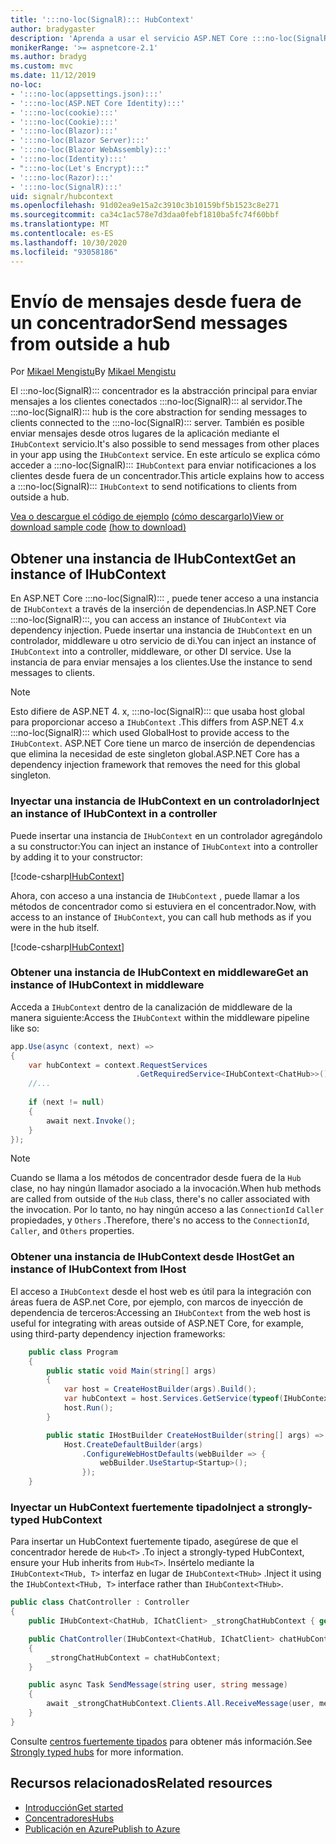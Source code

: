 ```yaml
---
title: ':::no-loc(SignalR)::: HubContext'
author: bradygaster
description: 'Aprenda a usar el servicio ASP.NET Core :::no-loc(SignalR)::: HubContext para enviar notificaciones a los clientes desde fuera de un concentrador.'
monikerRange: '>= aspnetcore-2.1'
ms.author: bradyg
ms.custom: mvc
ms.date: 11/12/2019
no-loc:
- ':::no-loc(appsettings.json):::'
- ':::no-loc(ASP.NET Core Identity):::'
- ':::no-loc(cookie):::'
- ':::no-loc(Cookie):::'
- ':::no-loc(Blazor):::'
- ':::no-loc(Blazor Server):::'
- ':::no-loc(Blazor WebAssembly):::'
- ':::no-loc(Identity):::'
- ":::no-loc(Let's Encrypt):::"
- ':::no-loc(Razor):::'
- ':::no-loc(SignalR):::'
uid: signalr/hubcontext
ms.openlocfilehash: 91d02ea9e15a2c3910c3b10159bf5b1523c8e271
ms.sourcegitcommit: ca34c1ac578e7d3daa0febf1810ba5fc74f60bbf
ms.translationtype: MT
ms.contentlocale: es-ES
ms.lasthandoff: 10/30/2020
ms.locfileid: "93058186"
---
```

# <a name="send-messages-from-outside-a-hub"></a><span data-ttu-id="45169-103">Envío de mensajes desde fuera de un concentrador</span><span class="sxs-lookup"><span data-stu-id="45169-103">Send messages from outside a hub</span></span>

<span data-ttu-id="45169-104">Por [Mikael Mengistu](https://twitter.com/MikaelM_12)</span><span class="sxs-lookup"><span data-stu-id="45169-104">By [Mikael Mengistu](https://twitter.com/MikaelM_12)</span></span>

<span data-ttu-id="45169-105">El :::no-loc(SignalR)::: concentrador es la abstracción principal para enviar mensajes a los clientes conectados :::no-loc(SignalR)::: al servidor.</span><span class="sxs-lookup"><span data-stu-id="45169-105">The :::no-loc(SignalR)::: hub is the core abstraction for sending messages to clients connected to the :::no-loc(SignalR)::: server.</span></span> <span data-ttu-id="45169-106">También es posible enviar mensajes desde otros lugares de la aplicación mediante el `IHubContext` servicio.</span><span class="sxs-lookup"><span data-stu-id="45169-106">It's also possible to send messages from other places in your app using the `IHubContext` service.</span></span> <span data-ttu-id="45169-107">En este artículo se explica cómo acceder a :::no-loc(SignalR)::: `IHubContext` para enviar notificaciones a los clientes desde fuera de un concentrador.</span><span class="sxs-lookup"><span data-stu-id="45169-107">This article explains how to access a :::no-loc(SignalR)::: `IHubContext` to send notifications to clients from outside a hub.</span></span>

<span data-ttu-id="45169-108">[Vea o descargue el código de ejemplo](https://github.com/dotnet/AspNetCore.Docs/tree/master/aspnetcore/signalr/hubcontext/sample/) [(cómo descargarlo)](xref:index#how-to-download-a-sample)</span><span class="sxs-lookup"><span data-stu-id="45169-108">[View or download sample code](https://github.com/dotnet/AspNetCore.Docs/tree/master/aspnetcore/signalr/hubcontext/sample/) [(how to download)](xref:index#how-to-download-a-sample)</span></span>

## <a name="get-an-instance-of-ihubcontext"></a><span data-ttu-id="45169-109">Obtener una instancia de IHubContext</span><span class="sxs-lookup"><span data-stu-id="45169-109">Get an instance of IHubContext</span></span>

<span data-ttu-id="45169-110">En ASP.NET Core :::no-loc(SignalR)::: , puede tener acceso a una instancia de `IHubContext` a través de la inserción de dependencias.</span><span class="sxs-lookup"><span data-stu-id="45169-110">In ASP.NET Core :::no-loc(SignalR):::, you can access an instance of `IHubContext` via dependency injection.</span></span> <span data-ttu-id="45169-111">Puede insertar una instancia de `IHubContext` en un controlador, middleware u otro servicio de di.</span><span class="sxs-lookup"><span data-stu-id="45169-111">You can inject an instance of `IHubContext` into a controller, middleware, or other DI service.</span></span> <span data-ttu-id="45169-112">Use la instancia de para enviar mensajes a los clientes.</span><span class="sxs-lookup"><span data-stu-id="45169-112">Use the instance to send messages to clients.</span></span>

> [!NOTE]
> <span data-ttu-id="45169-113">Esto difiere de ASP.NET 4. x, :::no-loc(SignalR)::: que usaba host global para proporcionar acceso a `IHubContext` .</span><span class="sxs-lookup"><span data-stu-id="45169-113">This differs from ASP.NET 4.x :::no-loc(SignalR)::: which used GlobalHost to provide access to the `IHubContext`.</span></span> <span data-ttu-id="45169-114">ASP.NET Core tiene un marco de inserción de dependencias que elimina la necesidad de este singleton global.</span><span class="sxs-lookup"><span data-stu-id="45169-114">ASP.NET Core has a dependency injection framework that removes the need for this global singleton.</span></span>

### <a name="inject-an-instance-of-ihubcontext-in-a-controller"></a><span data-ttu-id="45169-115">Inyectar una instancia de IHubContext en un controlador</span><span class="sxs-lookup"><span data-stu-id="45169-115">Inject an instance of IHubContext in a controller</span></span>

<span data-ttu-id="45169-116">Puede insertar una instancia de `IHubContext` en un controlador agregándolo a su constructor:</span><span class="sxs-lookup"><span data-stu-id="45169-116">You can inject an instance of `IHubContext` into a controller by adding it to your constructor:</span></span>

[!code-csharp[IHubContext](hubcontext/sample/Controllers/HomeController.cs?range=12-19,57)]

<span data-ttu-id="45169-117">Ahora, con acceso a una instancia de `IHubContext` , puede llamar a los métodos de concentrador como si estuviera en el concentrador.</span><span class="sxs-lookup"><span data-stu-id="45169-117">Now, with access to an instance of `IHubContext`, you can call hub methods as if you were in the hub itself.</span></span>

[!code-csharp[IHubContext](hubcontext/sample/Controllers/HomeController.cs?range=21-25)]

### <a name="get-an-instance-of-ihubcontext-in-middleware"></a><span data-ttu-id="45169-118">Obtener una instancia de IHubContext en middleware</span><span class="sxs-lookup"><span data-stu-id="45169-118">Get an instance of IHubContext in middleware</span></span>

<span data-ttu-id="45169-119">Acceda a `IHubContext` dentro de la canalización de middleware de la manera siguiente:</span><span class="sxs-lookup"><span data-stu-id="45169-119">Access the `IHubContext` within the middleware pipeline like so:</span></span>

```csharp
app.Use(async (context, next) =>
{
    var hubContext = context.RequestServices
                            .GetRequiredService<IHubContext<ChatHub>>();
    //...
    
    if (next != null)
    {
        await next.Invoke();
    }
});
```

> [!NOTE]
> <span data-ttu-id="45169-120">Cuando se llama a los métodos de concentrador desde fuera de la `Hub` clase, no hay ningún llamador asociado a la invocación.</span><span class="sxs-lookup"><span data-stu-id="45169-120">When hub methods are called from outside of the `Hub` class, there's no caller associated with the invocation.</span></span> <span data-ttu-id="45169-121">Por lo tanto, no hay ningún acceso a las `ConnectionId` `Caller` propiedades, y `Others` .</span><span class="sxs-lookup"><span data-stu-id="45169-121">Therefore, there's no access to the `ConnectionId`, `Caller`, and `Others` properties.</span></span>

### <a name="get-an-instance-of-ihubcontext-from-ihost"></a><span data-ttu-id="45169-122">Obtener una instancia de IHubContext desde IHost</span><span class="sxs-lookup"><span data-stu-id="45169-122">Get an instance of IHubContext from IHost</span></span>

<span data-ttu-id="45169-123">El acceso a `IHubContext` desde el host web es útil para la integración con áreas fuera de ASP.net Core, por ejemplo, con marcos de inyección de dependencia de terceros:</span><span class="sxs-lookup"><span data-stu-id="45169-123">Accessing an `IHubContext` from the web host is useful for integrating with areas outside of ASP.NET Core, for example, using third-party dependency injection frameworks:</span></span>

```csharp
    public class Program
    {
        public static void Main(string[] args)
        {
            var host = CreateHostBuilder(args).Build();
            var hubContext = host.Services.GetService(typeof(IHubContext<ChatHub>));
            host.Run();
        }

        public static IHostBuilder CreateHostBuilder(string[] args) =>
            Host.CreateDefaultBuilder(args)
                .ConfigureWebHostDefaults(webBuilder => {
                    webBuilder.UseStartup<Startup>();
                });
    }
```

### <a name="inject-a-strongly-typed-hubcontext"></a><span data-ttu-id="45169-124">Inyectar un HubContext fuertemente tipado</span><span class="sxs-lookup"><span data-stu-id="45169-124">Inject a strongly-typed HubContext</span></span>

<span data-ttu-id="45169-125">Para insertar un HubContext fuertemente tipado, asegúrese de que el concentrador herede de `Hub<T>` .</span><span class="sxs-lookup"><span data-stu-id="45169-125">To inject a strongly-typed HubContext, ensure your Hub inherits from `Hub<T>`.</span></span> <span data-ttu-id="45169-126">Insértelo mediante la `IHubContext<THub, T>` interfaz en lugar de `IHubContext<THub>` .</span><span class="sxs-lookup"><span data-stu-id="45169-126">Inject it using the `IHubContext<THub, T>` interface rather than `IHubContext<THub>`.</span></span>

```csharp
public class ChatController : Controller
{
    public IHubContext<ChatHub, IChatClient> _strongChatHubContext { get; }

    public ChatController(IHubContext<ChatHub, IChatClient> chatHubContext)
    {
        _strongChatHubContext = chatHubContext;
    }

    public async Task SendMessage(string user, string message)
    {
        await _strongChatHubContext.Clients.All.ReceiveMessage(user, message);
    }
}
```

<span data-ttu-id="45169-127">Consulte [centros fuertemente tipados](xref:signalr/hubs#strongly-typed-hubs) para obtener más información.</span><span class="sxs-lookup"><span data-stu-id="45169-127">See [Strongly typed hubs](xref:signalr/hubs#strongly-typed-hubs) for more information.</span></span>

## <a name="related-resources"></a><span data-ttu-id="45169-128">Recursos relacionados</span><span class="sxs-lookup"><span data-stu-id="45169-128">Related resources</span></span>

* [<span data-ttu-id="45169-129">Introducción</span><span class="sxs-lookup"><span data-stu-id="45169-129">Get started</span></span>](xref:tutorials/signalr)
* [<span data-ttu-id="45169-130">Concentradores</span><span class="sxs-lookup"><span data-stu-id="45169-130">Hubs</span></span>](xref:signalr/hubs)
* [<span data-ttu-id="45169-131">Publicación en Azure</span><span class="sxs-lookup"><span data-stu-id="45169-131">Publish to Azure</span></span>](xref:signalr/publish-to-azure-web-app)
